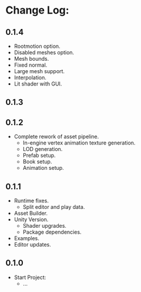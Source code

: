 # Change Log:

## 0.1.4

- Rootmotion option.
- Disabled meshes option.
- Mesh bounds.
- Fixed normal.
- Large mesh support.
- Interpolation.
- Lit shader with GUI.

## 0.1.3

## 0.1.2

- Complete rework of asset pipeline.
  - In-engine vertex animation texture generation.
  - LOD generation.
  - Prefab setup.
  - Book setup.
  - Animation setup.

## 0.1.1

- Runtime fixes.
  - Split editor and play data.
- Asset Builder.
- Unity Version.
  - Shader upgrades.
  - Package dependencies.
- Examples.
- Editor updates.

## 0.1.0

- Start Project:
    - ...
